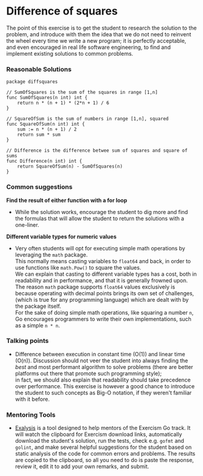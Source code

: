 # Difference of squares

The point of this exercise is to get the student to research the solution to the problem,
and introduce with them the idea that we do not need to reinvent the wheel every time we
write a new program; it is perfectly acceptable, and even encouraged in real life software engineering,
to find and implement existing solutions to common problems.

### Reasonable Solutions

```
package diffsquares

// SumOfSquares is the sum of the squares in range [1,n]
func SumOfSquares(n int) int {
	return n * (n + 1) * (2*n + 1) / 6
}

// SquareOfSum is the sum of numbers in range [1,n], squared
func SquareOfSum(n int) int {
	sum := n * (n + 1) / 2
	return sum * sum
}

// Difference is the difference betwee sum of squares and square of sums
func Difference(n int) int {
	return SquareOfSum(n) - SumOfSquares(n)
}
```

### Common suggestions

**Find the result of either function with a for loop**

- While the solution works, encourage the student to dig more and find the formulas that will allow the student to return the solutions with a one-liner.

**Different variable types for numeric values**

- Very often students will opt for executing simple math operations by leveraging the `math` package.  
  This normally means casting variables to `float64` and back, in order to use functions like `math.Pow()` to square the values.  
  We can explain that casting to different variable types has a cost, both in readability and in performance, and that it is generally frowned upon.
  The reason `math` package supports `float64` values exclusively is because operating with decimal points brings its own set of challenges, (which is true for any programming language) which are dealt with by the package itself.  
  For the sake of doing simple math operations, like squaring a number `n`, Go encourages programmers to write their own implementations, such as a simple `n * n`.

### Talking points

- Difference between execution in constant time (O(1)) and linear time (O(n)).
  Discussion should not veer the student into always finding the _best_ and most performant algorithm to solve problems (there are better platforms out there that promote such programming style);  
  in fact, we should also explain that readability should take precedence over performance. This exercise is however a good chance to introduce the student to such concepts as Big-O notation, if they weren't familiar with it before.

### Mentoring Tools

- [Exalysis](https://github.com/exercism/exalysis) is a tool designed to help mentors of the Exercism Go track. It will watch the clipboard for Exercism download links, automatically download the student's solution, run the tests, check e.g. `gofmt` and `golint`, and make several helpful suggestions for the student based on static analysis of the code for common errors and problems. The results are copied to the clipboard, so all you need to do is paste the response, review it, edit it to add your own remarks, and submit.
